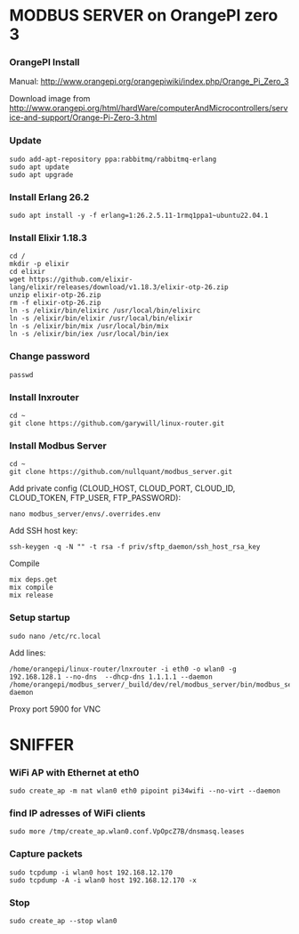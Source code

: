 # MODBUS SERVER on OrangePI zero 3

### OrangePI Install

Manual: http://www.orangepi.org/orangepiwiki/index.php/Orange_Pi_Zero_3

Download image from http://www.orangepi.org/html/hardWare/computerAndMicrocontrollers/service-and-support/Orange-Pi-Zero-3.html

### Update

    sudo add-apt-repository ppa:rabbitmq/rabbitmq-erlang
    sudo apt update
    sudo apt upgrade

### Install Erlang 26.2

    sudo apt install -y -f erlang=1:26.2.5.11-1rmq1ppa1~ubuntu22.04.1

### Install Elixir 1.18.3

    cd / 
    mkdir -p elixir 
    cd elixir 
    wget https://github.com/elixir-lang/elixir/releases/download/v1.18.3/elixir-otp-26.zip
    unzip elixir-otp-26.zip
    rm -f elixir-otp-26.zip
    ln -s /elixir/bin/elixirc /usr/local/bin/elixirc
    ln -s /elixir/bin/elixir /usr/local/bin/elixir
    ln -s /elixir/bin/mix /usr/local/bin/mix
    ln -s /elixir/bin/iex /usr/local/bin/iex

### Change password

    passwd

### Install lnxrouter

    cd ~
    git clone https://github.com/garywill/linux-router.git

### Install Modbus Server

    cd ~
    git clone https://github.com/nullquant/modbus_server.git

Add private config (CLOUD_HOST, CLOUD_PORT, CLOUD_ID, CLOUD_TOKEN, FTP_USER, FTP_PASSWORD):

    nano modbus_server/envs/.overrides.env

Add SSH host key:

    ssh-keygen -q -N "" -t rsa -f priv/sftp_daemon/ssh_host_rsa_key

Compile

    mix deps.get
    mix compile
    mix release

### Setup startup

    sudo nano /etc/rc.local

Add lines:

    /home/orangepi/linux-router/lnxrouter -i eth0 -o wlan0 -g 192.168.128.1 --no-dns  --dhcp-dns 1.1.1.1 --daemon
    /home/orangepi/modbus_server/_build/dev/rel/modbus_server/bin/modbus_server daemon


Proxy port 5900 for VNC


# SNIFFER

### WiFi AP with Ethernet at eth0
    sudo create_ap -m nat wlan0 eth0 pipoint pi34wifi --no-virt --daemon

### find IP adresses of WiFi clients
    sudo more /tmp/create_ap.wlan0.conf.VpOpcZ7B/dnsmasq.leases

### Capture packets
    sudo tcpdump -i wlan0 host 192.168.12.170
    sudo tcpdump -A -i wlan0 host 192.168.12.170 -x

### Stop
    sudo create_ap --stop wlan0
